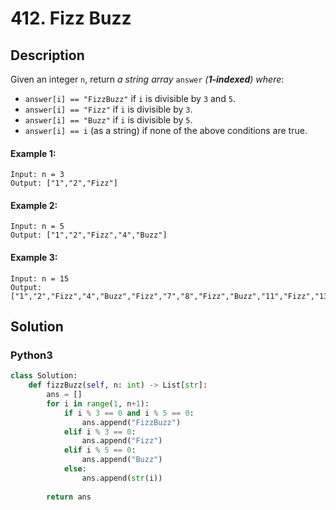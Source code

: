 # 412. Fizz Buzz

## Description
Given an integer `n`, return *a string array* `answer` *(**1-indexed**) where*:

* `answer[i] == "FizzBuzz"` if `i` is divisible by `3` and `5`.
* `answer[i] == "Fizz"` if `i` is divisible by `3`.
* `answer[i] == "Buzz"` if `i` is divisible by `5`.
* `answer[i] == i` (as a string) if none of the above conditions are true.

#### Example 1:
```
Input: n = 3
Output: ["1","2","Fizz"]
```
#### Example 2:
```
Input: n = 5
Output: ["1","2","Fizz","4","Buzz"]
```
#### Example 3:
```
Input: n = 15
Output: ["1","2","Fizz","4","Buzz","Fizz","7","8","Fizz","Buzz","11","Fizz","13","14","FizzBuzz"]
```


## Solution

### Python3
```python
class Solution:
    def fizzBuzz(self, n: int) -> List[str]:
        ans = []
        for i in range(1, n+1):
            if i % 3 == 0 and i % 5 == 0:
                ans.append("FizzBuzz")
            elif i % 3 == 0:
                ans.append("Fizz")
            elif i % 5 == 0:
                ans.append("Buzz")
            else:
                ans.append(str(i))
        
        return ans
```